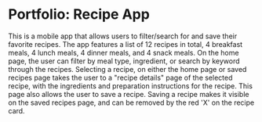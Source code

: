 # Portfolio: Recipe App

This is a mobile app that allows users to filter/search for and save their favorite recipes. The app features a list of 12 recipes in total, 4 breakfast meals, 4 lunch meals, 4 dinner meals, and 4 snack meals. 
On the home page, the user can filter by meal type, ingredient, or search by keyword through the recipes. 
Selecting a recipe, on either the home page or saved recipes page takes the user to a "recipe details" page of the selected recipe, with the ingredients and preparation instructions for the recipe. This page also allows the user to save a recipe. 
Saving a recipe makes it visible on the saved recipes page, and can be removed by the red 'X' on the recipe card. 

